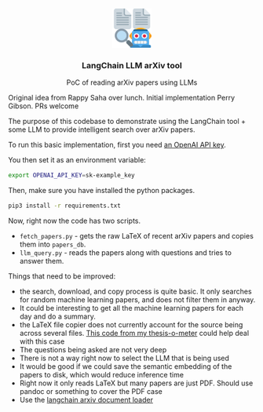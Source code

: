 <!-- PROJECT LOGO -->
<br />
<div align="center">
  <a href="https://github.com/othneildrew/Best-README-Template">
    <img src="logo.png" alt="Logo" width="80" height="80">
  </a>

  <h3 align="center">LangChain LLM arXiv tool </h3>

  <p align="center">
    PoC of reading arXiv papers using LLMs
    <br />
  </p>
</div>


Original idea from Rappy Saha over lunch.
Initial implementation Perry Gibson.
PRs welcome

The purpose of this codebase to demonstrate using the LangChain tool + some LLM to provide intelligent search over arXiv papers.

To run this basic implementation, first you need [an OpenAI API key](https://help.openai.com/en/articles/4936850-where-do-i-find-my-secret-api-key).

You then set it as an environment variable:

``` sh
export OPENAI_API_KEY=sk-example_key
```

Then, make sure you have installed the python packages.

``` sh
pip3 install -r requirements.txt
```


Now, right now the code has two scripts.

- `fetch_papers.py` - gets the raw LaTeX of recent arXiv papers and copies them into `papers_db`.
- `llm_query.py` - reads the papers along with questions and tries to answer them.


Things that need to be improved:
- the search, download, and copy process is quite basic.  It only searches for random machine learning papers, and does not filter them in anyway.
- It could be interesting to get all the machine learning papers for each day and do a summary.
- the LaTeX file copier does not currently account for the source being across several files.  [This code from my thesis-o-meter](https://github.com/Wheest/thesis-o-meter/blob/main/tex_file_processor.py) could help deal with this case
- The questions being asked are not very deep
- There is not a way right now to select the LLM that is being used
- It would be good if we could save the semantic embedding of the papers to disk, which would reduce inference time
- Right now it only reads LaTeX but many papers are just PDF.  Should use pandoc or something to cover the PDF case
- Use the [langchain arxiv document loader](https://python.langchain.com/docs/integrations/providers/arxiv)
